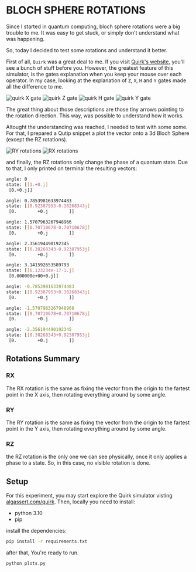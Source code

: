 # BLOCH SPHERE ROTATIONS

Since I started in quantum computing, bloch sphere rotations were a big trouble to me. It was easy to get stuck, or simply don't understand what was happening.

So, today I decided to test some rotations and understand it better.

First of all, `Quirk` was a great deal to me. If you visit [Quirk's website](https://algassert.com/quirk), you'll see a bunch of stuff before you. However, the greatest feature of this simulator, is the gates explanation when you keep your mouse over each operator. In my case, looking at the explanation of `Z`, `X`, `H` and `Y` gates made all the difference to me.

![quirk X gate](./quirk-x.png)
![quirk Z gate](./quirk-z.png)
![quirk H gate](./quirk-h.png)
![quirk Y gate](./quirk-y.png)

The great thing about those descriptions are those tiny arrows pointing to the rotation direction. This way, was possible to understand how it works.

Altought the understanding was reached, I needed to test with some some. For that, I prepared a Qutip snippet a plot the vector onto a 3d Bloch Sphere (except the RZ rotations).

![RY rotations](./ry-rotations.png)
![RX rotations](./rx-rotations.png)

and finally, the RZ rotations only change the phase of a quantum state. Due to that, I only printed on terminal the resulting vectors:

```bash
angle: 0
state: [[1.+0.j]
 [0.+0.j]]

angle: 0.7853981633974483
state: [[0.92387953-0.38268343j]
 [0.        +0.j        ]]

angle: 1.5707963267948966
state: [[0.70710678-0.70710678j]
 [0.        +0.j        ]]

angle: 2.356194490192345
state: [[0.38268343-0.92387953j]
 [0.        +0.j        ]]

angle: 3.141592653589793
state: [[6.123234e-17-1.j]
 [0.000000e+00+0.j]]

angle: -0.7853981633974483
state: [[0.92387953+0.38268343j]
 [0.        +0.j        ]]

angle: -1.5707963267948966
state: [[0.70710678+0.70710678j]
 [0.        +0.j        ]]

angle: -2.356194490192345
state: [[0.38268343+0.92387953j]
 [0.        +0.j        ]]

```

## Rotations Summary

### RX

The RX rotation is the same as fixing the vector from the origin to the fartest point in the X axis, then rotating everything around by some angle.

### RY

The RY rotation is the same as fixing the vector from the origin to the fartest point in the Y axis, then rotating everything around by some angle.

### RZ

the RZ rotation is the only one we can see physically, once it only applies a phase to a state. So, in this case, no visible rotation is done. 

## Setup

For this experiment, you may start explore the Quirk simulator visting [algassert.com/quirk](https://algassert.com/quirk). Then, locally you need to install:

* python 3.10
* pip

install the dependencies:

```bash
pip install -r requirements.txt
```

after that, You're ready to run. 

```bash
python plots.py
```


